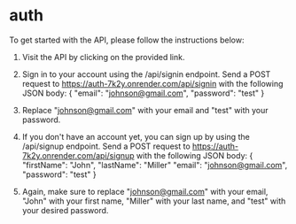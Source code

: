 # auth

To get started with the API, please follow the instructions below:

1. Visit the API by clicking on the provided link.

2. Sign in to your account using the /api/signin endpoint. Send a POST request to https://auth-7k2y.onrender.com/api/signin with the following JSON body:
{
  "email": "johnson@gmail.com",
  "password": "test"
}
3. Replace "johnson@gmail.com" with your email and "test" with your password.
4. If you don't have an account yet, you can sign up by using the /api/signup endpoint. Send a POST request to https://auth-7k2y.onrender.com/api/signup with the following JSON body:
{
  "firstName": "John",
  "lastName": "Miller"
  "email": "johnson@gmail.com",
  "password": "test"
}
5. Again, make sure to replace "johnson@gmail.com" with your email, "John" with your first name, "Miller" with your last name, and "test" with your desired password.
